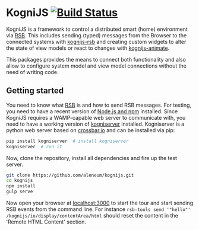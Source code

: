# KogniJS [![Build Status](https://travis-ci.org/aleneum/kognijs.svg?branch=master)](https://travis-ci.org/aleneum/kognijs)

KogniJS is a framework to control a distributed smart (home) environment via [RSB](http://docs.cor-lab.org/rsb-manual/trunk/html/). This includes sending (typed) messages from the Browser to the connected systems with [kognijs-rsb](https://github.com/aleneum/kognijs-rsb) and creating custom widgets to alter the state of view models or react to changes with [kognijs-animate](https://github.com/aleneum/kognijs-animate).

This packages provides the means to connect both functionality and also allow to configure system model and view model connections without the need of writing code.

## Getting started

You need to know what [RSB](http://docs.cor-lab.org/rsb-manual/trunk/html/) is and how to send RSB messages.
For testing, you need to have a recent version of [Node.js and npm](https://nodejs.org/en/download/) installed.
Since KogniJS requires a WAMP-capable web server to communicate with, you need to have a working version of [kogniserver](https://github.com/aleneum/kogniserver) installed.
Kogniserver is a python web server based on [crossbar.io]() and can be installed via pip:

```bash
pip install kogniserver  # install kogniserver
kogniserver  # run it
```

Now, clone the repository, install all dependencies and fire up the test server.
```bash
git clone https://github.com/aleneum/kognijs.git
cd kognijs
npm install
gulp serve
```

Now open your browser at [localhost:3000](http://localhost:3000) to start the tour and start sending RSB events from the command line.
For instance `rsb-tools send '"hello"' /kognijs/io/display/contentArea/html` should reset the content in the 'Remote HTML Content' section.
